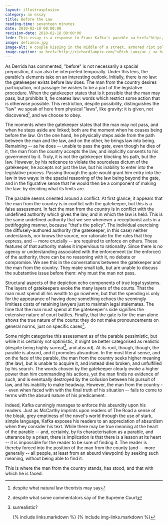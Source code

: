 ```yaml
---
layout: illustrasplosion
category: an essay
title: Before the Law
reading-time: seventeen minutes
date: 2010-02-18 00:00:00
revision-date: 2010-02-18 00:00:00
lede: This essay is a response to Franz Kafka's parable <a href="http://princeton.edu/~tlowenth/docs/before-the-law.html"><em>Before the Law</em></a>. It was originally assigned as part of <strong>POL 318 Law and Society</strong>, taught by Sarah Staszak in the Spring 2010 semester at Princeton University.
image: defiance.jpg
image-alt: A couple kissing in the middle of a street, armored riot police in the foreground, more officers running away behind.
image-caption: <a href="http://richardlampix.com/">Rich Lam</a> / <a href="http://www.gettyimages.com/detail/news-photo/riot-police-walk-in-the-street-as-a-couple-kisses-on-june-news-photo/116621443">Getty Images</a>
---
```


As Derrida has commented, "before" is not necessarily a spacial preposition, it can also be interpreted temporally. Under this lens, the parable's elements take on an interesting outlook. Initially, there is no law: the gatekeeper exists before law does. The man from the country desires participation, not passage: he wishes to be a part of the legislative procedure. When the gatekeeper states that is it possible that the man may pass, but prohibits it, he creates law: words which restrict some action that is otherwise possible. This restriction, despite possibility, distinguishes the "law" we speak of here from physical "laws", like gravity: it is given, not discovered[^1], and we choose to obey.

The moments when the gatekeeper states that the man may not pass, and when he steps aside are linked; both are the moment when he ceases being before the law. On the one hand, he physically steps aside from the path between the man and the law, and on the other, he brings law into being. Remaining -- as he does -- unable to pass the gate, even though he dies of it, the man from the country accepts the law, and implicitly consents to his government by it. Truly, it is not the gatekeeper blocking his path, but the law. However, by his reticence to violate the sourceless dictum of the gatekeeper, he accepts not just the law, but his inability to enter into the legislative process. Passing through the gate would grant him entry into the law in two ways: in the spacial reasoning of the law being beyond the gate, and in the figurative sense that he would then be a component of making the law: by deciding what its limits are.

The parable seems oriented around a conflict. At first glance, it appears that the man from the country is in conflict with the gatekeeper, but this is a false assessment. In fact the man from the country is in conflict with the undefined authority which gives the law, and in which the law is held. This is the same undefined authority that we see whenever a receptionist acts in a pettifogging manner, because "that's the policy". The individual exercising the diffusely-authored authority (the gatekeeper, in this case) neither understands, nor knows the source, nor rationale for the rules that they express, and -- more crucially -- are required to enforce on others. These features of that authority makes it impervious to rationality. Since there is no agency or understanding associated with the enforcement (or the enforcer) of the authority, there can be no reasoning with it, no debate or compromise. We see this in the conversations between the gatekeeper and the man from the country. They make small talk, but are unable to discuss the substantive issue before them: why must the man not pass.

Structural aspects of the depiction echo components of true legal systems. The layers of gatekeepers evoke the many layers of the courts. That the man must spend all his wealth to go nowhere, but that the spending is only for the appearance of having done something echoes the seemingly limitless costs of retaining lawyers just to maintain legal stalemates. The time that the man must spend at the gatekeeper's side signifies the extensive nature of court battles. Finally, that the gate is for the man alone shows the true nature of the courts: they do not make pronouncements on general norms, just on specific cases[^2].

Some might categorise this assessment as of the parable pessimistic, but while it is certainly not optimistic, it might be better categorised as realistic (despite being highly surreal[^3], and absurd). At its root, though, though, the parable is absurd, and it promotes absurdism. In the most literal sense, and on the face of the parable, the man from the country seeks higher meaning (the law), but is unable to acquire it, and instead dies broken, and unfulfilled by his search. The words chosen by the gatekeeper clearly evoke a higher power than him commanding his actions, yet the man finds no evidence of such, and is eventually destroyed by the collusion between his pursuit of law, and his inability to make headway. However, the man from the country -- even when faced with with the final truth of his situation -- fails to come to terms with the absurd nature of his predicament.

Indeed, Kafka cunningly manages to enforce this absurdity upon his readers. Just as McCarthy imprints upon readers of The Road a sense of the bleak, grey emptiness of the novel's world through the use of stark, simple language, Kafka exposes his readers to an appreciation of absurdism when they consider his text. While there may be true meaning at the heart of the parable -- and, certainly, by its characterisation as a parable, and utterance by a priest, there is implication is that there is a lesson at its heart -- it is impossible for the reader to be sure of finding it. The reader is thereby forced into the position of the man from the county (and -- more generally -- all people, at least from an absurd viewpoint) by seeking such meaning, without being able to find it.

This is where the man from the country stands, has stood, and that with which he is faced.

   [^1]: despite what natural law theorists may say
   [^2]: despite what some commentators say of the Supreme Court
   [^3]: surrealistic?

	{% include links.markdown %}
        {% include img-links.markdown %}
